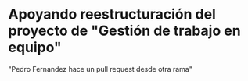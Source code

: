 # Apoyando reestructuración del proyecto de "Gestión de trabajo en equipo"

"Pedro Fernandez hace un pull request desde otra rama"

